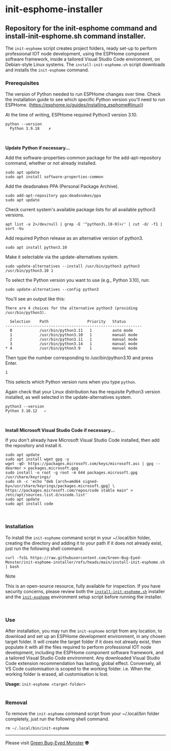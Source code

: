 # init-esphome-installer
## Repository for the init-esphome command and install-init-esphome.sh command installer.

The `init-esphome` script creates project folders, ready set-up to perform professional IOT node development, using the ESPHome component software framework, inside a tailored Visual Studio Code environment, on Debian-style Linux systems. The `install-init-esphome.sh` script downloads and installs the `init-esphome` command.

### Prerequisites
The version of Python needed to run ESPHome changes over time. Check the installation guide to see which specific Python version you'll need to run ESPHome. 
([https://esphome.io/guides/installing_esphome#linux)](https://esphome.io/guides/installing_esphome#linux)) 

At the time of writing, ESPHome required Python3 version 3.10.
```
python --version
  Python 3.9.18    ✗ 
```
<br>

**Update Python if necessary...**

Add the software-properties-common package for the add-apt-repository command,
whether or not already installed.
```
sudo apt update
sudo apt install software-properties-common
```
Add the deadsnakes PPA (Personal Package Archive).
```
sudo add-apt-repository ppa:deadsnakes/ppa
sudo apt update
```
Check current system's available package lists for all available python3 versions.
```
apt list -a 2>/dev/null | grep -E '^python3\.[0-9]+/' | cut -d/ -f1 | sort -Vu
```
Add required Python release as an alternative version of python3.
```
sudo apt install python3.10
```
Make it selectable via the update-alternatives system.
```
sudo update-alternatives --install /usr/bin/python3 python3 /usr/bin/python3.10 1
```
To select the Python version you want to use (e.g., Python 3.10), run:
```
sudo update-alternatives --config python3
```
You’ll see an output like this:
```
There are 4 choices for the alternative python3 (providing /usr/bin/python3).

  Selection    Path                 Priority   Status
------------------------------------------------------------
  0            /usr/bin/python3.11   1         auto mode
  1            /usr/bin/python3.10   1         manual mode
  2            /usr/bin/python3.11   1         manual mode
  3            /usr/bin/python3.14   1         manual mode
* 4            /usr/bin/python3.9    1         manual mode

```
Then type the number corresponding to /usr/bin/python3.10 and press Enter.
```
1
```
This selects which Python version runs when you type `python`.

Again check that your Linux distribution has the requisite Python3 version installed, as well selected in the update-alternatives system.
```
python3 --version
Python 3.10.12   ✓
```
<br>

**Install Microsoft Visual Studio Code if necessary...**

If you don't already have Microsoft Visual Studio Code installed, then add the repository and install it.
```
sudo apt update
sudo apt install wget gpg -y
wget -qO- https://packages.microsoft.com/keys/microsoft.asc | gpg --dearmor > packages.microsoft.gpg
sudo install -o root -g root -m 644 packages.microsoft.gpg /usr/share/keyrings/
sudo sh -c 'echo "deb [arch=amd64 signed-by=/usr/share/keyrings/packages.microsoft.gpg] \
https://packages.microsoft.com/repos/code stable main" > /etc/apt/sources.list.d/vscode.list'
sudo apt update
sudo apt install code
```
<br>

### Installation


To install the `init-esphome` command script in your ~/.local/bin folder, creating the directory and adding it to your path if it does not already exist, just run the following shell command.
```
curl -fsSL https://raw.githubusercontent.com/Green-Bug-Eyed-Monster/init-esphome-installer/refs/heads/main/install-init-esphome.sh | bash
```
> [!NOTE]
> This is an open-source resource, fully available for inspection.
> If you have security concerns, please review both the [`install-init-esphome.sh`](./install-init-esphome.sh) installer and the [`init-esphome`](./init-esphome) environment setup script before running the installer.
<br>

### Use
After installation, you may run the `init-esphome` script from any location, to download and set up an ESPHome development environment, in any chosen target folder. It will create the target folder if it does not already exist, then populate it with all the files required to perform professional IOT node development, including the ESPHome component software framework, and a tailored Visual Studio Code environment. Any downloaded Visual Studio Code extension recommendation has lasting, global effect. Conversely, all VS Code customisation is scoped to the working folder. i.e. When the working folder is erased, all customisation is lost.

**Usage:** `init-esphome <target-folder>`
<br><br>

### Removal
To remove the `init-esphome` command script from your ~/.local/bin folder completely, just run the following shell command.
```
rm ~/.local/bin/init-esphome
```

---

Please visit [Green Bug-Eyed Monster](https://green.bug-eyed.monster/) 👽

